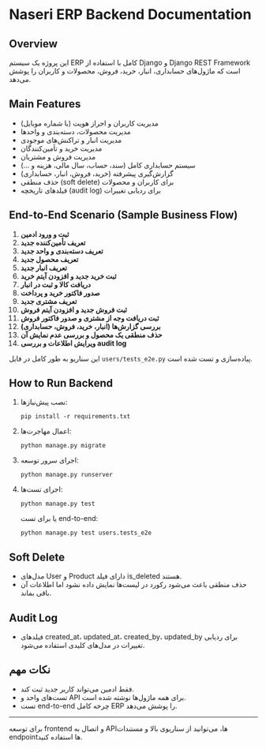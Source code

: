 # Naseri ERP Backend Documentation

## Overview
این پروژه یک سیستم ERP کامل با استفاده از Django و Django REST Framework است که ماژول‌های حسابداری، انبار، خرید، فروش، محصولات و کاربران را پوشش می‌دهد.

## Main Features
- مدیریت کاربران و احراز هویت (با شماره موبایل)
- مدیریت محصولات، دسته‌بندی و واحدها
- مدیریت انبار و تراکنش‌های موجودی
- مدیریت خرید و تأمین‌کنندگان
- مدیریت فروش و مشتریان
- سیستم حسابداری کامل (سند، حساب، سال مالی، هزینه و ...)
- گزارش‌گیری پیشرفته (خرید، فروش، انبار، حسابداری)
- حذف منطقی (soft delete) برای کاربران و محصولات
- فیلدهای تاریخچه (audit log) برای ردیابی تغییرات

## End-to-End Scenario (Sample Business Flow)
1. **ثبت و ورود ادمین**
2. **تعریف تأمین‌کننده جدید**
3. **تعریف دسته‌بندی و واحد جدید**
4. **تعریف محصول جدید**
5. **تعریف انبار جدید**
6. **ثبت خرید جدید و افزودن آیتم خرید**
7. **دریافت کالا و ثبت در انبار**
8. **صدور فاکتور خرید و پرداخت**
9. **تعریف مشتری جدید**
10. **ثبت فروش جدید و افزودن آیتم فروش**
11. **ثبت دریافت وجه از مشتری و صدور فاکتور فروش**
12. **بررسی گزارش‌ها (انبار، خرید، فروش، حسابداری)**
13. **حذف منطقی یک محصول و بررسی عدم نمایش آن**
14. **ویرایش اطلاعات و بررسی audit log**

این سناریو به طور کامل در فایل `users/tests_e2e.py` پیاده‌سازی و تست شده است.

## How to Run Backend
1. نصب پیش‌نیازها:
   ```
   pip install -r requirements.txt
   ```
2. اعمال مهاجرت‌ها:
   ```
   python manage.py migrate
   ```
3. اجرای سرور توسعه:
   ```
   python manage.py runserver
   ```
4. اجرای تست‌ها:
   ```
   python manage.py test
   ```
   یا برای تست end-to-end:
   ```
   python manage.py test users.tests_e2e
   ```

## Soft Delete
- مدل‌های User و Product دارای فیلد is_deleted هستند.
- حذف منطقی باعث می‌شود رکورد در لیست‌ها نمایش داده نشود اما اطلاعات آن باقی بماند.

## Audit Log
- فیلدهای created_at، updated_at، created_by، updated_by برای ردیابی تغییرات در مدل‌های کلیدی استفاده می‌شود.

## نکات مهم
- فقط ادمین می‌تواند کاربر جدید ثبت کند.
- تست‌های واحد و API برای همه ماژول‌ها نوشته شده است.
- تست end-to-end چرخه کامل ERP را پوشش می‌دهد.

---
برای توسعه frontend و اتصال به APIها، می‌توانید از سناریوی بالا و مستندات endpointها استفاده کنید.
